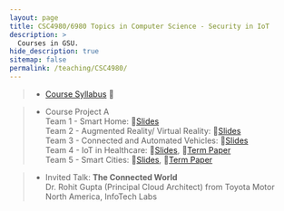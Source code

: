 ```yaml
---
layout: page
title: CSC4980/6980 Topics in Computer Science - Security in IoT
description: >
  Courses in GSU.
hide_description: true
sitemap: false
permalink: /teaching/CSC4980/
---
```


> - [Course Syllabus](Syllabus-CSC4980&6980.pdf) 📃 <br>

> - Course Project A <br>
> Team 1 - Smart Home: 🎥[Slides](ProjectA/SmartHome.pdf)<br>
> Team 2 - Augmented Reality/ Virtual Reality: 🎥[Slides](ProjectA/ARVR.pdf)<br>
> Team 3 - Connected and Automated Vehicles: 🎥[Slides](ProjectA/CAV.pdf)<br>
> Team 4 - IoT in Healthcare: 🎥[Slides](ProjectA/Healthcare.pdf), 📝[Term Paper](ProjectA/Paper_healthcare.pdf) <br>
> Team 5 - Smart Cities: 🎥[Slides](ProjectA/SmartCities.pdf), 📝[Term Paper](ProjectA/Papre_SmartCities.pdf) <br>


<!-- > - Course Project B <br>
> Team 1 - IoT Based Accident Detection System, [Video](), [Poster]()
> Team 2 - IoT Based Smart Door Lock System, [Video](), [Poster]()
> Team 3 - Soil to Cloud IoT System, [Video](), [Poster]() -->

> - Invited Talk: **The Connected World** <br>
> Dr. Rohit Gupta (Principal Cloud Architect) from Toyota Motor North America, InfoTech Labs <br>
